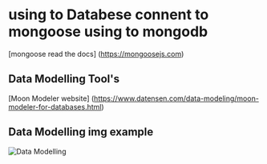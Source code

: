 # using to Databese connent to mongoose using to mongodb

[mongoose read the docs] (https://mongoosejs.com)

## Data Modelling Tool's

[Moon Modeler website] (https://www.datensen.com/data-modeling/moon-modeler-for-databases.html)

## Data Modelling img example

![Data Modelling](/Image/Db.drawio.png)
